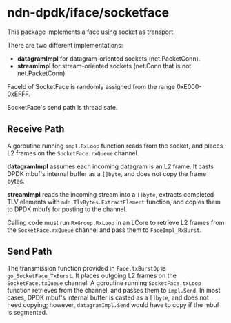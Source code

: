 # ndn-dpdk/iface/socketface

This package implements a face using socket as transport.

There are two different implementations:

* **datagramImpl** for datagram-oriented sockets (net.PacketConn).
* **streamImpl** for stream-oriented sockets (net.Conn that is not net.PacketConn).

FaceId of SocketFace is randomly assigned from the range 0xE000-0xEFFF.

SocketFace's send path is thread safe.

## Receive Path

A goroutine running `impl.RxLoop` function reads from the socket, and places L2 frames on the `SocketFace.rxQueue` channel.

**datagramImpl** assumes each incoming datagram is an L2 frame.
It casts DPDK mbuf's internal buffer as a `[]byte`, and does not copy the frame bytes.

**streamImpl** reads the incoming stream into a `[]byte`, extracts completed TLV elements with `ndn.TlvBytes.ExtractElement` function, and copies them to DPDK mbufs for posting to the channel.

Calling code must run `RxGroup.RxLoop` in an LCore to retrieve L2 frames from the `SocketFace.rxQueue` channel and pass them to `FaceImpl_RxBurst`.

## Send Path

The transmission function provided in `Face.txBurstOp` is `go_SocketFace_TxBurst`.
It places outgoing L2 frames on the `SocketFace.txQueue` channel.
A goroutine running `SocketFace.txLoop` function retrieves from the channel, and passes them to `impl.Send`.
In most cases, DPDK mbuf's internal buffer is casted as a `[]byte`, and does not need copying; however, `datagramImpl.Send` would have to copy if the mbuf is segmented.
